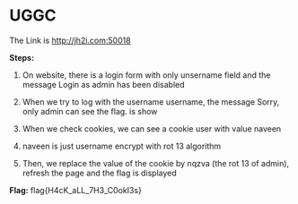 # UGGC

The Link is http://jh2i.com:50018

**Steps:**

1. On website, there is a login form with only unsername field and the message Login as admin has been disabled

2. When we try to log with the username username, the message Sorry, only admin can see the flag. is show

3. When we check cookies, we can see a cookie user with value naveen

4. naveen is just username encrypt with rot 13 algorithm

5. Then, we replace the value of the cookie by nqzva (the rot 13 of admin), refresh the page and the flag is displayed

**Flag:** flag{H4cK_aLL_7H3_C0okI3s}

